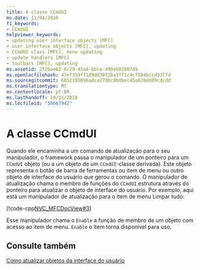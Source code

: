 ```yaml
---
title: A classe CCmdUI
ms.date: 11/04/2016
f1_keywords:
- CCmdUI
helpviewer_keywords:
- updating user interface objects [MFC]
- user interface objects [MFC], updating
- CCmdUI class [MFC], menu updating
- update handlers [MFC]
- toolbars [MFC], updating
ms.assetid: 2f2bae62-8c29-45a4-bbce-490eb01907d5
ms.openlocfilehash: 47ef359f71d9dd30f2ba1ff1c4cf504bccd33ffd
ms.sourcegitcommit: 6052185696adca270bc9bdbec45a626dd89cdcdd
ms.translationtype: MT
ms.contentlocale: pt-BR
ms.lasthandoff: 10/31/2018
ms.locfileid: "50667942"
---
```

# <a name="the-ccmdui-class"></a>A classe CCmdUI

Quando ele encaminha a um comando de atualização para o seu manipulador, o framework passa o manipulador de um ponteiro para um `CCmdUI` objeto (ou a um objeto de um `CCmdUI`-classe derivada). Este objeto representa o botão de barra de ferramentas ou item de menu ou outro objeto de interface do usuário que gerou o comando. O manipulador de atualização chama o membro de funções do `CCmdUI` estrutura através do ponteiro para atualizar o objeto de interface do usuário. Por exemplo, aqui está um manipulador de atualização para o item de menu Limpar tudo:

[!code-cpp[NVC_MFCDocView#3](../mfc/codesnippet/cpp/the-ccmdui-class_1.cpp)]

Esse manipulador chama o `Enable` a função de membro de um objeto com acesso ao item de menu. `Enable` o item torna disponível para uso.

## <a name="see-also"></a>Consulte também

[Como atualizar objetos da interface do usuário](../mfc/how-to-update-user-interface-objects.md)

